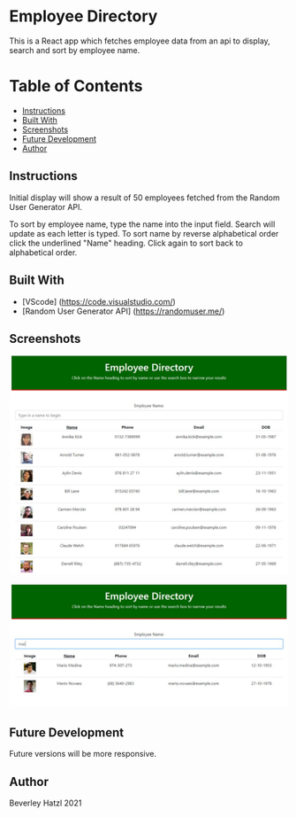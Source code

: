 # Employee Directory
This is a React app which fetches employee data from an api to display, search and sort by employee name.

# Table of Contents
* [Instructions](#instructions)
* [Built With](#built-with)
* [Screenshots](#screenshots)
* [Future Development](#future)
* [Author](#author)

## Instructions
<p>Initial display will show a result of 50 employees fetched from the Random User Generator API.</p>
<p>To sort by employee name, type the name into the input field. Search will update as each letter is typed. To sort name by reverse alphabetical order click the underlined "Name" heading. Click again to sort back to alphabetical order.</p>

## Built With

* [VScode] (https://code.visualstudio.com/) 
* [Random User Generator API] (https://randomuser.me/)

## Screenshots

![Screenshot of initial display with all employees sorted alphabetically](/public/images/image1.jpg)

![Screenshot of filtered employee data after text is input](/public/images/image2.jpg)

## Future Development
<p>Future versions will be more responsive.</p>

## Author
Beverley Hatzl 2021
